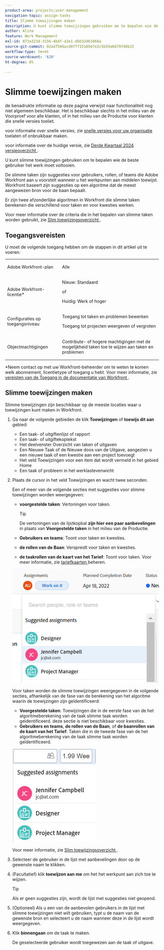 ```yaml
---
product-area: projects;user-management
navigation-topic: assign-tasks
title: Slimme toewijzingen maken
description: U kunt slimme toewijzingen gebruiken om te bepalen wie de beste gebruiker het werk moet voltooien. De slimme taken zijn suggesties voor gebruikers, rollen, of teams die Adobe Workfront aan u voorstelt wanneer u het werkpunten aan middelen toewijst die op een algoritme worden gebaseerd dat het meest aangewezen middel voor de baan bepaalt. Zie Overzicht slimme toewijzingen voor informatie over slimme toewijzingen.
author: Alina
feature: Work Management
exl-id: 073a3234-3156-4b4f-a3e1-dbb32d61068a
source-git-commit: 02a47566acd0fff151656fe2c5b59a6679748b15
workflow-type: tm+mt
source-wordcount: '620'
ht-degree: 0%

---
```


# Slimme toewijzingen maken

<!--keep the yellow around the Rate card job roles and the Preview intro for those-->

<span class="preview"> de benadrukte informatie op deze pagina verwijst naar functionaliteit nog niet algemeen beschikbaar. Het is beschikbaar slechts in het milieu van de Voorproef voor alle klanten, of in het milieu van de Productie voor klanten die snelle versies toeliet.</span>

<span class="preview"> voor informatie over snelle versies, zie [ snelle versies voor uw organisatie ](/help/quicksilver/administration-and-setup/set-up-workfront/configure-system-defaults/enable-fast-release-process.md) toelaten of onbruikbaar maken.</span>

<span class="preview"> voor informatie over de huidige versie, zie [ Derde Kwartaal 2024 versieoverzicht ](/help/quicksilver/product-announcements/product-releases/24-q3-release-activity/24-q3-release-overview.md).</span>

U kunt slimme toewijzingen gebruiken om te bepalen wie de beste gebruiker het werk moet voltooien.

De slimme taken zijn suggesties voor gebruikers, rollen, of teams die Adobe Workfront aan u voorstelt wanneer u het werkpunten aan middelen toewijst. Workfront baseert zijn suggesties op een algoritme dat de meest aangewezen bron voor de baan bepaalt.

<span class="preview"> Er zijn twee afzonderlijke algoritmen in Workfront die slimme taken berekenen die verschillend voor taken en voor kwesties werken. </span>

Voor meer informatie over de criteria die in het bepalen van slimme taken worden gebruikt, zie [ Slim toewijzingsoverzicht ](../../../manage-work/tasks/assign-tasks/smart-assignments.md).

## Toegangsvereisten

U moet de volgende toegang hebben om de stappen in dit artikel uit te voeren:

<table style="table-layout:auto"> 
 <col> 
 <col> 
 <tbody> 
  <tr> 
   <td role="rowheader">Adobe Workfront-plan</td> 
   <td> <p>Alle</p> </td> 
  </tr> 
  <tr> 
   <td role="rowheader">Adobe Workfront-licentie*</td> 
   <td> <p>Nieuw: Standaard</p>
      of
      <p>Huidig: Werk of hoger</p> </td> 
  </tr> 
  <tr> 
   <td role="rowheader">Configuraties op toegangsniveau</td> 
   <td> <p>Toegang tot taken en problemen bewerken</p> <p>Toegang tot projecten weergeven of vergroten</p>  </td> 
  </tr> 
  <tr> 
   <td role="rowheader">Objectmachtigingen</td> 
   <td> <p>Contribute- of hogere machtigingen met de mogelijkheid taken toe te wijzen aan taken en problemen</p> </td> 
  </tr> 
 </tbody> 
</table>

*Neem contact op met uw Workfront-beheerder om te weten te komen welk abonnement, licentietype of toegang u hebt. Voor meer informatie, zie [ vereisten van de Toegang in de documentatie van Workfront ](/help/quicksilver/administration-and-setup/add-users/access-levels-and-object-permissions/access-level-requirements-in-documentation.md).

## Slimme toewijzingen maken

Slimme toewijzingen zijn beschikbaar op de meeste locaties waar u toewijzingen kunt maken in Workfront.

1. Ga naar de volgende gebieden de klik **Toewijzingen** of **toewijs dit aan** gebied:

   * Een taak- of uitgiftenlijst of rapport
   * Een taak- of uitgiftekoptekst
   * Het deelvenster Overzicht van taken of uitgaven
   * <span class="preview"> Een Nieuwe Taak of de Nieuwe doos van de Uitgave, aangezien u een nieuwe taak of een kwestie aan een project </span> toevoegt
   * Het veld Toewijzingen voor een item dat wordt vermeld in het gebied Home
   * Een taak of probleem in het werklastevenwicht

1. Plaats de cursor in het veld Toewijzingen en wacht twee seconden.

   <div class="preview">
   Een of meer van de volgende secties met suggesties voor slimme toewijzingen worden weergegeven:

   * **voorgestelde taken**: Vertoningen voor taken. <!--remove the note when we go to production with smarter assignments-->

     >[!TIP]
     >
     >   De vertoningen van de lijstkopbal **zijn hier een paar aanbevelingen** in plaats van **Voorgestelde taken** in het milieu van de Productie.
     >
   * **Gebruikers en teams**: Toont voor taken en kwesties.
   * **de rollen van de Baan**: Verspreidt voor taken en kwesties.
   * **de taakrollen van de kaart van het Tarief**: Toont voor taken. Voor meer informatie, zie [ tariefkaarten ](/help/quicksilver/administration-and-setup/set-up-workfront/configure-system-defaults/manage-rate-cards.md) beheren.<!--check later with Lisa to see if this also came to issues?! - and always keep this in yellow-->
   </div>

   <span class="preview">![](assets/smart-assignments-task-header-nwe-350x302.png)</span>


   Voor taken worden de slimme toewijzingen weergegeven in de volgende secties, afhankelijk van de fase van de berekening van het algoritme waarin de toewijzingen zijn geïdentificeerd:

   * **Voorgestelde taken**: Toewijzingen die in de eerste fase van de het algoritmeberekening van de taak slimme taak worden geïdentificeerd. <span class="preview"> deze sectie is niet beschikbaar voor kwesties.</span>
   * <span class="preview">**Gebruikers en teams**, **de rollen van de Baan**, of **de baanrollen van de kaart van het Tarief**: Taken die in de tweede fase van de het algoritmeberekening van de taak slimme taak worden geïdentificeerd. <!--no longer valid: This section is not available for issues. --></span> <!--replace this with the new UI: "Other assignments"-->

   <span class="preview">![](assets/smart-assignments-task-list.png)</span>

   Voor meer informatie, zie [ Slim toewijzingsoverzicht ](../../../manage-work/tasks/assign-tasks/smart-assignments.md).

1. Selecteer de gebruiker in de lijst met aanbevelingen door op de gewenste naam te klikken.

1. (Facultatief) klik **toewijzen aan me** om het het werkpunt aan zich toe te wijzen.

   >[!TIP]
   >
   >Als er geen suggesties zijn, wordt de lijst met suggesties niet geopend.

1. (Optioneel) Als u een van de aanbevolen gebruikers in de lijst met slimme toewijzingen niet wilt gebruiken, typt u de naam van de gewenste bron en selecteert u de naam wanneer deze in de lijst wordt weergegeven.
1. Klik **binnengaan** om de taak te maken.

   De geselecteerde gebruiker wordt toegewezen aan de taak of uitgave.
